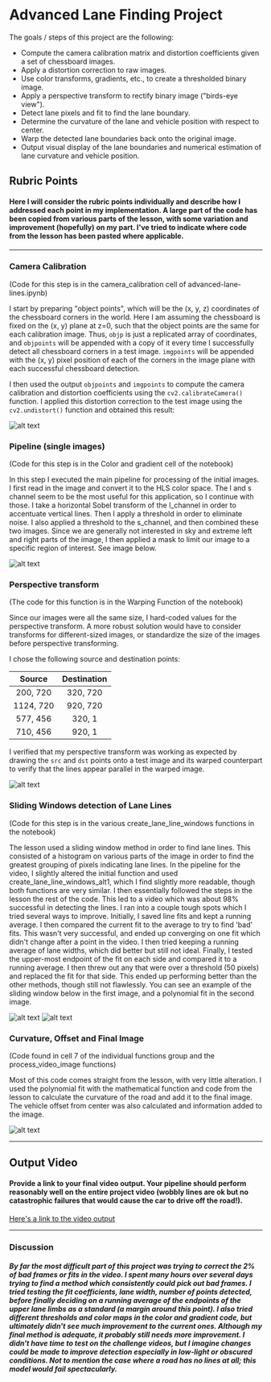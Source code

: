 # **Advanced Lane Finding Project**

The goals / steps of this project are the following:

* Compute the camera calibration matrix and distortion coefficients given a set of chessboard images.
* Apply a distortion correction to raw images.
* Use color transforms, gradients, etc., to create a thresholded binary image.
* Apply a perspective transform to rectify binary image ("birds-eye view").
* Detect lane pixels and fit to find the lane boundary.
* Determine the curvature of the lane and vehicle position with respect to center.
* Warp the detected lane boundaries back onto the original image.
* Output visual display of the lane boundaries and numerical estimation of lane curvature and vehicle position.

[//]: # (Image References)

[image1]: output_images/undistorted_calibration1.jpg "Undistorted"
[image2]: output_images/binary_straight_lines1.jpg "Binary Example"
[image3]: output_images/binary_warped_straight_lines1.jpg "Warp Example"
[image4]: output_images/line_fits_straight_lines1.jpg "Sliding Windows Visualization"
[image5]: output_images/warped_line_fits_straight_lines1.jpg "Fit Visualization"
[image6]: output_images/final_straight_lines1.jpg "Output Visualization"
[video1]: project_video_output.mp4 "Video"

## Rubric Points

#### Here I will consider the rubric points individually and describe how I addressed each point in my implementation.  A large part of the code has been copied from various parts of the lesson, with some variation and improvement (hopefully) on my part.  I've tried to indicate where code from the lesson has been pasted where applicable.

---


### Camera Calibration

(Code for this step is in the camera_calibration cell of advanced-lane-lines.ipynb)

I start by preparing "object points", which will be the (x, y, z) coordinates of the chessboard corners in the world. Here I am assuming the chessboard is fixed on the (x, y) plane at z=0, such that the object points are the same for each calibration image.  Thus, `objp` is just a replicated array of coordinates, and `objpoints` will be appended with a copy of it every time I successfully detect all chessboard corners in a test image.  `imgpoints` will be appended with the (x, y) pixel position of each of the corners in the image plane with each successful chessboard detection.  

I then used the output `objpoints` and `imgpoints` to compute the camera calibration and distortion coefficients using the `cv2.calibrateCamera()` function.  I applied this distortion correction to the test image using the `cv2.undistort()` function and obtained this result:

![alt text][image1]

### Pipeline (single images)

(Code for this step is in the Color and gradient cell of the notebook)

In this step I executed the main pipeline for processing of the initial images.  I first read in the image and convert it to the HLS color space.  The l and s channel seem to be the most useful for this application, so I continue with those.  I take a horizontal Sobel transform of the l_channel in order to accentuate vertical lines.  Then I apply a threshold in order to eliminate noise.  I also applied a threshold to the s_channel, and then combined these two images.  Since we are generally not interested in sky and extreme left and right parts of the image, I then applied a mask to limit our image to a specific region of interest.  See image below.


![alt text][image2]



### Perspective transform

(The code for this function is in the Warping Function of the notebook)

Since our images were all the same size, I hard-coded values for the perspective transform.  A more robust solution would have to consider transforms for different-sized images, or standardize the size of the images before perspective transforming.

I chose the following source and destination points:

| Source        | Destination   |
|:-------------:|:-------------:|
| 200, 720      | 320, 720        |
| 1124, 720      | 920, 720      |
| 577, 456     | 320, 1      |
| 710, 456      | 920, 1        |

I verified that my perspective transform was working as expected by drawing the `src` and `dst` points onto a test image and its warped counterpart to verify that the lines appear parallel in the warped image.

![alt text][image3]




###  Sliding Windows detection of Lane Lines

(Code for this step is in the various create_lane_line_windows functions in the notebook)

The lesson used a sliding window method in order to find lane lines.  This consisted of a histogram on various parts of the image in order to find the greatest grouping of pixels indicating lane lines.  In the pipeline for the video, I slightly altered the initial function and used create_lane_line_windows_alt1, which I find slightly more readable, though both functions are very similar.  I then essentially followed the steps in the lesson the rest of the code.  This led to a video which was about 98% successful in detecting the lines.  I ran into a couple tough spots which I tried several ways to improve.  Initially, I saved line fits and kept a running average.  I then compared the current fit to the average to try to find 'bad' fits.  This wasn't very successful, and ended up converging on one fit which didn't change after a point in the video.  I then tried keeping a running average of lane widths, which did better but still not ideal.  Finally, I tested the upper-most endpoint of the fit on each side and compared it to a running average.  I then threw out any that were over a threshold (50 pixels) and replaced the fit for that side.  This ended up performing better than the other methods, though still not flawlessly.  You can see an example of the sliding window below in the first image, and a polynomial fit in the second image.


![alt text][image4]
![alt text][image5]

### Curvature, Offset and Final Image

(Code found in cell 7 of the individual functions group and the process_video_image functions)

Most of this code comes straight from the lesson, with very little alteration.  I used the polynomial fit with the mathematical function and code from the lesson to calculate the curvature of the road and add it to the final image.  The vehicle offset from center was also calculated and information added to the image.

![alt text][image6]

---

## Output Video

#### Provide a link to your final video output.  Your pipeline should perform reasonably well on the entire project video (wobbly lines are ok but no catastrophic failures that would cause the car to drive off the road!).

[Here's a link to the video output](project_video_output.mp4)

---

### Discussion

##### By far the most difficult part of this project was trying to correct the 2% of bad frames or fits in the video.  I spent many hours over several days trying to find a method which consistently could pick out bad frames.  I tried testing the fit coefficients, lane width, number of points detected, before finally deciding on a running average of the endpoints of the upper lane limbs as a standard (a margin around this point).  I also tried different thresholds and color maps in the color and gradient code, but ultimately didn't see much improvement to the current ones.  Although my final method is adequate, it probably still needs more improvement.  I didn't have time to test on the challenge videos, but I imagine changes could be made to improve detection especially in low-light or obscured conditions.  Not to mention the case where a road has no lines at all; this model would fail spectacularly.
